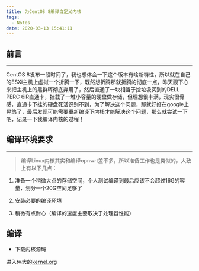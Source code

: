 ```yaml
---
title: 为CentOS 8编译自定义内核
tags:
  - Notes
date: 2020-03-13 15:41:11
---
```


## 前言

---

CentOS 8发布一段时间了，我也想体会一下这个版本有啥新特性，所以就在自己的ESXi主机上虚拟一个折腾一下，既然想折腾那就折腾的彻底一点，昨天狠下心来把主机上的黑群晖彻底弃用了，然后直通了一块相当于捡垃圾买到的DELL PERC 6iR直通卡，挂载了一堆小容量的硬盘做存储，但理想很丰满，现实很骨感，直通卡下挂的硬盘死活识别不到，为了解决这个问题，那就好好在google上晃悠了，最后发现可能需要重新编译下内核才能解决这个问题，那么就尝试一下吧，记录一下我编译内核的过程！

<!--more-->

## 编译环境要求

---

> 编译Linux内核其实和编译opnwrt差不多，所以准备工作也是类似的，大致上有以下几点：

1. 准备一个稍微大点的存储空间，个人测试编译到最后应该不会超过16G的容量，划分一个20G空间足够了

2. 安装必要的编译环境

3. 稍微有点耐心（编译的速度主要取决于处理器性能）

## 编译

* 下载内核源码

进入伟大的[kernel.org](https://www.kernel.org)